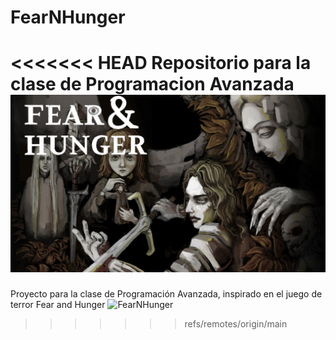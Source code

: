 # FearNHunger
<<<<<<< HEAD
Repositorio para la clase de Programacion Avanzada
![FearNHunger](./docs/FnH.jpeg)
=======
Proyecto para la clase de Programación Avanzada, inspirado en el juego de terror Fear and Hunger
![FearNHunger]([https://ibb.co/sRrhnjm](https://game-experience.it/wp-content/uploads/2019/04/fearlogo.jpg)https://game-experience.it/wp-content/uploads/2019/04/fearlogo.jpg)
>>>>>>> refs/remotes/origin/main
